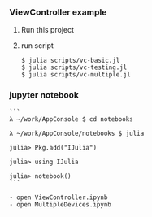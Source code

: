 ### ViewController example

1. Run this project 

2. run script

    ```
    $ julia scripts/vc-basic.jl
    $ julia scripts/vc-testing.jl
    $ julia scripts/vc-multiple.jl
    ```

### jupyter notebook

    ```
    λ ~/work/AppConsole $ cd notebooks

    λ ~/work/AppConsole/notebooks $ julia

    julia> Pkg.add("IJulia")

    julia> using IJulia

    julia> notebook()
    ```

    - open ViewController.ipynb
    - open MultipleDevices.ipynb